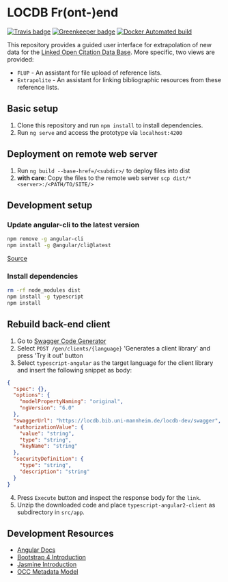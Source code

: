 # LOCDB Fr(ont-)end

[![Travis badge](https://travis-ci.org/locdb/locdb-frend.svg?branch=master)](https://travis-ci.org/)
[![Greenkeeper badge](https://badges.greenkeeper.io/locdb/locdb-frend.svg)](https://greenkeeper.io/)
[![Docker Automated build](https://img.shields.io/docker/automated/locdb/locdb-frend.svg)](https://hub.docker.com/r/locdb/locdb-frend/)

This repository provides a guided user interface for extrapolation of new data
for the [Linked Open Citation Data Base](https://github.com/locdb/loc-db).
More specific, two views are provided:

- `FLUP` - An assistant for file upload of reference lists.
- `Extrapolite` - An assistant for linking bibliographic resources from these
  reference lists.

## Basic setup

1. Clone this repository and run `npm install` to install dependencies.
1. Run `ng serve` and access the prototype via `localhost:4200`

## Deployment on remote web server

1. Run `ng build --base-href=/<subdir>/` to deploy files into dist
1. **with care**: Copy the files to the remote web server `scp dist/* <server>:/<PATH/TO/SITE/>`

## Development setup



### Update angular-cli to the latest version

```sh
npm remove -g angular-cli
npm install -g @angular/cli@latest
```

[Source](https://github.com/angular/angular-cli#updating-angular-cli)

### Install dependencies

```sh
rm -rf node_modules dist
npm install -g typescript
npm install
```

## Rebuild back-end client

1. Go to [Swagger Code Generator](http://generator.swagger.io/)
2. Select `POST /gen/clients/{language}` 'Generates a client library' and press 'Try it out' button
3. Select `typescript-angular` as the target language for the client library and insert the following snippet as body:

  ```json
  {
    "spec": {},
    "options": {
      "modelPropertyNaming": "original",
      "ngVersion": "6.0"
    },
    "swaggerUrl": "https://locdb.bib.uni-mannheim.de/locdb-dev/swagger",
    "authorizationValue": {
      "value": "string",
      "type": "string",
      "keyName": "string"
    },
    "securityDefinition": {
      "type": "string",
      "description": "string"
    }
  }
  ```

4. Press `Execute` button and inspect the response body for the `link`.
5. Unzip the downloaded code and place `typescript-angular2-client` as subdirectory in `src/app`.


## Development Resources

- [Angular Docs](https://angular.io/docs)
- [Bootstrap 4 Introduction]([https://getbootstrap.com)
- [Jasmine Introduction](https://jasmine.github.io/edge/introduction.html)
- [OCC Metadata Model](https://figshare.com/articles/Metadata_for_the_OpenCitations_Corpus/3443876)
